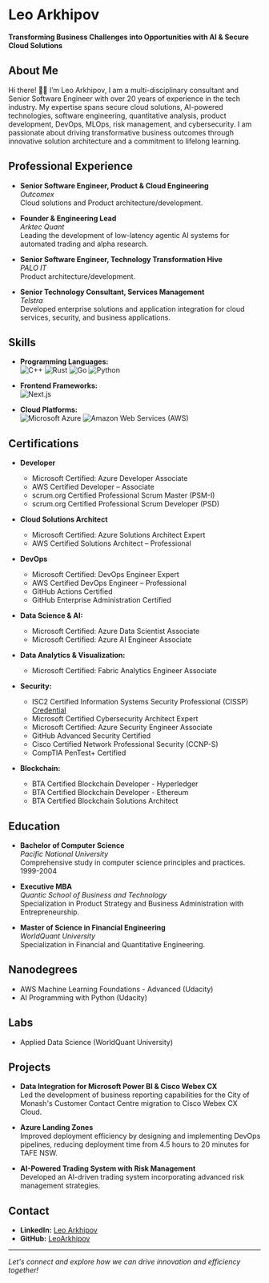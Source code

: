 # Leo Arkhipov

**Transforming Business Challenges into Opportunities with AI & Secure Cloud Solutions**

## About Me

Hi there! 👋🏻 I’m Leo Arkhipov, I am a multi-disciplinary consultant and Senior Software Engineer with over 20 years of experience in the tech industry. My expertise spans secure cloud solutions, AI-powered technologies, software engineering, quantitative analysis, product development, DevOps, MLOps, risk management, and cybersecurity. I am passionate about driving transformative business outcomes through innovative solution architecture and a commitment to lifelong learning.

## Professional Experience

- **Senior Software Engineer, Product & Cloud Engineering**  
  *Outcomex*  
  Cloud solutions and Product architecture/development.

- **Founder & Engineering Lead**  
  *Arktec Quant*  
  Leading the development of low-latency agentic AI systems for automated trading and alpha research.
  
- **Senior Software Engineer, Technology Transformation Hive**  
  *PALO IT*  
  Product architecture/development.

- **Senior Technology Consultant, Services Management**  
  *Telstra*  
  Developed enterprise solutions and application integration for cloud services, security, and business applications.

## Skills

- **Programming Languages:**  
  ![C++](https://img.shields.io/badge/C++-00599C?style=flat-square&logo=c%2B%2B&logoColor=white)
  ![Rust](https://img.shields.io/badge/Rust-000000?style=flat-square&logo=rust&logoColor=white)
  ![Go](https://img.shields.io/badge/Go-00ADD8?style=flat-square&logo=go&logoColor=white)
  ![Python](https://img.shields.io/badge/Python-3776AB?style=flat-square&logo=python&logoColor=white)

- **Frontend Frameworks:**  
  ![Next.js](https://img.shields.io/badge/Next.js-000000?style=flat-square&logo=next.js&logoColor=white)

- **Cloud Platforms:**  
  ![Microsoft Azure](https://img.shields.io/badge/Microsoft%20Azure-0078D4?style=flat-square&logo=microsoft-azure&logoColor=white)
  ![Amazon Web Services (AWS)](https://img.shields.io/badge/Amazon%20AWS-232F3E?style=flat-square&logo=amazon-aws&logoColor=white)

## Certifications

- **Developer**  
  - Microsoft Certified: Azure Developer Associate
  - AWS Certified Developer – Associate
  - scrum.org Certified Professional Scrum Master (PSM-I)
  - scrum.org Certified Professional Scrum Developer (PSD)

- **Cloud Solutions Architect**  
  - Microsoft Certified: Azure Solutions Architect Expert
  - AWS Certified Solutions Architect – Professional

- **DevOps**
  - Microsoft Certified: DevOps Engineer Expert
  - AWS Certified DevOps Engineer – Professional
  - GitHub Actions Certified
  - GitHub Enterprise Administration Certified

- **Data Science & AI:**  
  - Microsoft Certified: Azure Data Scientist Associate
  - Microsoft Certified: Azure AI Engineer Associate

- **Data Analytics & Visualization:**  
  - Microsoft Certified: Fabric Analytics Engineer Associate
 
- **Security:**  
  - ISC2 Certified Information Systems Security Professional (CISSP) [Credential](https://www.credly.com/badges/f6434fc0-a162-4233-bd0d-809c3bb8f1af)
  - Microsoft Certified Cybersecurity Architect Expert
  - Microsoft Certified: Azure Security Engineer Associate
  - GitHub Advanced Security Certified
  - Cisco Certified Network Professional Security (CCNP-S)
  - CompTIA PenTest+ Certified
 
- **Blockchain:**  
  - BTA Certified Blockchain Developer - Hyperledger 
  - BTA Certified Blockchain Developer - Ethereum
  - BTA Certified Blockchain Solutions Architect

## Education

- **Bachelor of Computer Science**  
  *Pacific National University*  
  Comprehensive study in computer science principles and practices.
  1999-2004
  
- **Executive MBA**  
  *Quantic School of Business and Technology*  
  Specialization in Product Strategy and Business Administration with Entrepreneurship.

- **Master of Science in Financial Engineering**  
  *WorldQuant University*  
  Specialization in Financial and Quantitative Engineering.

## Nanodegrees
  - AWS Machine Learning Foundations - Advanced (Udacity)
  - AI Programming with Python (Udacity)

## Labs
  - Applied Data Science (WorldQuant University)
    
## Projects

- **Data Integration for Microsoft Power BI & Cisco Webex CX**  
  Led the development of business reporting capabilities for the City of Monash's Customer Contact Centre migration to Cisco Webex CX Cloud.

- **Azure Landing Zones**  
  Improved deployment efficiency by designing and implementing DevOps pipelines, reducing deployment time from 4.5 hours to 20 minutes for TAFE NSW.

- **AI-Powered Trading System with Risk Management**  
  Developed an AI-driven trading system incorporating advanced risk management strategies.

## Contact

- **LinkedIn:** [Leo Arkhipov](https://www.linkedin.com/in/leo-arkhipov/)
- **GitHub:** [LeoArkhipov](https://github.com/LeoArkhipov)

---

*Let's connect and explore how we can drive innovation and efficiency together!*
